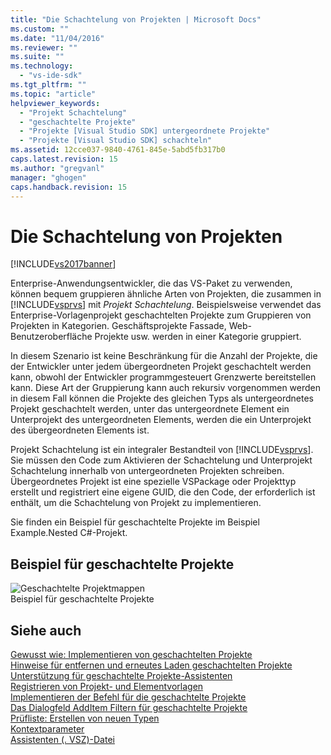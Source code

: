 ```yaml
---
title: "Die Schachtelung von Projekten | Microsoft Docs"
ms.custom: ""
ms.date: "11/04/2016"
ms.reviewer: ""
ms.suite: ""
ms.technology: 
  - "vs-ide-sdk"
ms.tgt_pltfrm: ""
ms.topic: "article"
helpviewer_keywords: 
  - "Projekt Schachtelung"
  - "geschachtelte Projekte"
  - "Projekte [Visual Studio SDK] untergeordnete Projekte"
  - "Projekte [Visual Studio SDK] schachteln"
ms.assetid: 12cce037-9840-4761-845e-5abd5fb317b0
caps.latest.revision: 15
ms.author: "gregvanl"
manager: "ghogen"
caps.handback.revision: 15
---
```

# Die Schachtelung von Projekten
[!INCLUDE[vs2017banner](../../code-quality/includes/vs2017banner.md)]

Enterprise\-Anwendungsentwickler, die das VS\-Paket zu verwenden, können bequem gruppieren ähnliche Arten von Projekten, die zusammen in [!INCLUDE[vsprvs](../../code-quality/includes/vsprvs_md.md)] mit *Projekt Schachtelung*. Beispielsweise verwendet das Enterprise\-Vorlagenprojekt geschachtelten Projekte zum Gruppieren von Projekten in Kategorien. Geschäftsprojekte Fassade, Web\-Benutzeroberfläche Projekte usw. werden in einer Kategorie gruppiert.  
  
 In diesem Szenario ist keine Beschränkung für die Anzahl der Projekte, die der Entwickler unter jedem übergeordneten Projekt geschachtelt werden kann, obwohl der Entwickler programmgesteuert Grenzwerte bereitstellen kann. Diese Art der Gruppierung kann auch rekursiv vorgenommen werden in diesem Fall können die Projekte des gleichen Typs als untergeordnetes Projekt geschachtelt werden, unter das untergeordnete Element ein Unterprojekt des untergeordneten Elements, werden die ein Unterprojekt des übergeordneten Elements ist.  
  
 Projekt Schachtelung ist ein integraler Bestandteil von [!INCLUDE[vsprvs](../../code-quality/includes/vsprvs_md.md)]. Sie müssen den Code zum Aktivieren der Schachtelung und Unterprojekt Schachtelung innerhalb von untergeordneten Projekten schreiben. Übergeordnetes Projekt ist eine spezielle VSPackage oder Projekttyp erstellt und registriert eine eigene GUID, die den Code, der erforderlich ist enthält, um die Schachtelung von Projekt zu implementieren.  
  
 Sie finden ein Beispiel für geschachtelte Projekte im Beispiel Example.Nested C\#\-Projekt.  
  
## Beispiel für geschachtelte Projekte  
 ![Geschachtelte Projektmappen](~/docs/extensibility/internals/media/vsnestedprojects.gif "vsNestedProjects")  
Beispiel für geschachtelte Projekte  
  
## Siehe auch  
 [Gewusst wie: Implementieren von geschachtelten Projekte](../../extensibility/internals/how-to-implement-nested-projects.md)   
 [Hinweise für entfernen und erneutes Laden geschachtelten Projekte](../../extensibility/internals/considerations-for-unloading-and-reloading-nested-projects.md)   
 [Unterstützung für geschachtelte Projekte\-Assistenten](../../extensibility/internals/wizard-support-for-nested-projects.md)   
 [Registrieren von Projekt\- und Elementvorlagen](../../extensibility/internals/registering-project-and-item-templates.md)   
 [Implementieren der Befehl für die geschachtelte Projekte](../../extensibility/internals/implementing-command-handling-for-nested-projects.md)   
 [Das Dialogfeld AddItem Filtern für geschachtelte Projekte](../../extensibility/internals/filtering-the-additem-dialog-box-for-nested-projects.md)   
 [Prüfliste: Erstellen von neuen Typen](../../extensibility/internals/checklist-creating-new-project-types.md)   
 [Kontextparameter](../../extensibility/internals/context-parameters.md)   
 [Assistenten \(. VSZ\)\-Datei](../../extensibility/internals/wizard-dot-vsz-file.md)